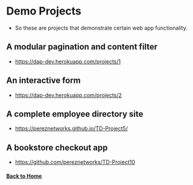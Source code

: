 # Demo Projects

  - So these are projects that demonstrate certain web app functionality.

## A modular pagination and content filter
  - https://dap-dev.herokuapp.com/projects/1


## An interactive form
  - https://dap-dev.herokuapp.com/projects/2

## A complete employee directory site
  - https://pereznetworks.github.io/TD-Project5/

## A bookstore checkout app
  - https://github.com/pereznetworks/TD-Project10


#### [Back to Home](README.md)

